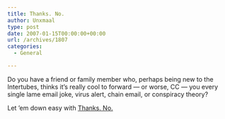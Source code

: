 ```yaml
---
title: Thanks. No.
author: Unxmaal
type: post
date: 2007-01-15T00:00:00+00:00
url: /archives/1807
categories:
  - General

---
```

Do you have a friend or family member who, perhaps being new to the Intertubes, thinks it&#8217;s really cool to forward &#8212; or worse, CC &#8212; you every single lame email joke, virus alert, chain email, or conspiracy theory?

Let &#8217;em down easy with [Thanks. No.][1]

 [1]: http://www.thanksno.com/